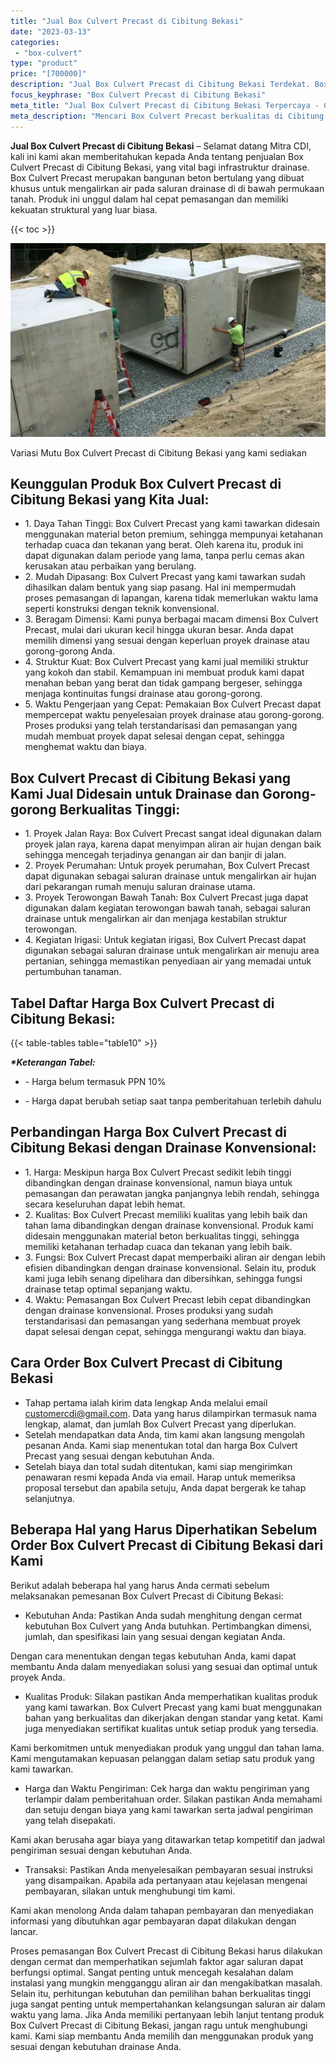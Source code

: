```yaml
---
title: "Jual Box Culvert Precast di Cibitung Bekasi"
date: "2023-03-13"
categories:
 - "box-culvert"
type: "product"
price: "[700000]"
description: "Jual Box Culvert Precast di Cibitung Bekasi Terdekat. Box Culvert Precast profesional untuk kebutuhan konstruksi dengan performa superior. Hubungi kami untuk konsultasi mendalam."
focus_keyphrase: "Box Culvert Precast di Cibitung Bekasi"
meta_title: "Jual Box Culvert Precast di Cibitung Bekasi Terpercaya - CDI"
meta_description: "Mencari Box Culvert Precast berkualitas di Cibitung Bekasi? Kami adalah solusi tepat dengan penawaran kompetitif. Segera hubungi kami."
---
```


**Jual Box Culvert Precast di Cibitung Bekasi** – Selamat datang Mitra CDI, kali ini kami akan memberitahukan kepada Anda tentang penjualan Box Culvert Precast di Cibitung Bekasi, yang vital bagi infrastruktur drainase. Box Culvert Precast merupakan bangunan beton bertulang yang dibuat khusus untuk mengalirkan air pada saluran drainase di di bawah permukaan tanah. Produk ini unggul dalam hal cepat pemasangan dan memiliki kekuatan struktural yang luar biasa.

{{< toc >}}

![Jual Box Culvert Precast di Cibitung Bekasi](/images/box-culvert/box-culvert-18.jpg)

Variasi Mutu Box Culvert Precast di Cibitung Bekasi yang kami sediakan 

## Keunggulan Produk Box Culvert Precast di Cibitung Bekasi yang Kita Jual:

*   1\. Daya Tahan Tinggi: Box Culvert Precast yang kami tawarkan didesain menggunakan material beton premium, sehingga mempunyai ketahanan terhadap cuaca dan tekanan yang berat. Oleh karena itu, produk ini dapat digunakan dalam periode yang lama, tanpa perlu cemas akan kerusakan atau perbaikan yang berulang.
*   2\. Mudah Dipasang: Box Culvert Precast yang kami tawarkan sudah dihasilkan dalam bentuk yang siap pasang. Hal ini mempermudah proses pemasangan di lapangan, karena tidak memerlukan waktu lama seperti konstruksi dengan teknik konvensional.
*   3\. Beragam Dimensi: Kami punya berbagai macam dimensi Box Culvert Precast, mulai dari ukuran kecil hingga ukuran besar. Anda dapat memilih dimensi yang sesuai dengan keperluan proyek drainase atau gorong-gorong Anda.
*   4\. Struktur Kuat: Box Culvert Precast yang kami jual memiliki struktur yang kokoh dan stabil. Kemampuan ini membuat produk kami dapat menahan beban yang berat dan tidak gampang bergeser, sehingga menjaga kontinuitas fungsi drainase atau gorong-gorong.
*   5\. Waktu Pengerjaan yang Cepat: Pemakaian Box Culvert Precast dapat mempercepat waktu penyelesaian proyek drainase atau gorong-gorong. Proses produksi yang telah terstandarisasi dan pemasangan yang mudah membuat proyek dapat selesai dengan cepat, sehingga menghemat waktu dan biaya.

## Box Culvert Precast di Cibitung Bekasi yang Kami Jual Didesain untuk Drainase dan Gorong-gorong Berkualitas Tinggi:

*   1\. Proyek Jalan Raya: Box Culvert Precast sangat ideal digunakan dalam proyek jalan raya, karena dapat menyimpan aliran air hujan dengan baik sehingga mencegah terjadinya genangan air dan banjir di jalan.
*   2\. Proyek Perumahan: Untuk proyek perumahan, Box Culvert Precast dapat digunakan sebagai saluran drainase untuk mengalirkan air hujan dari pekarangan rumah menuju saluran drainase utama.
*   3\. Proyek Terowongan Bawah Tanah: Box Culvert Precast juga dapat digunakan dalam kegiatan terowongan bawah tanah, sebagai saluran drainase untuk mengalirkan air dan menjaga kestabilan struktur terowongan.
*   4\. Kegiatan Irigasi: Untuk kegiatan irigasi, Box Culvert Precast dapat digunakan sebagai saluran drainase untuk mengalirkan air menuju area pertanian, sehingga memastikan penyediaan air yang memadai untuk pertumbuhan tanaman.

## Tabel Daftar Harga Box Culvert Precast di Cibitung Bekasi:

{{< table-tables table="table10" >}}

**_\*Keterangan Tabel:_**

*   \- Harga belum termasuk PPN 10%

*   \- Harga dapat berubah setiap saat tanpa pemberitahuan terlebih dahulu

## Perbandingan Harga Box Culvert Precast di Cibitung Bekasi dengan Drainase Konvensional:

*   1\. Harga: Meskipun harga Box Culvert Precast sedikit lebih tinggi dibandingkan dengan drainase konvensional, namun biaya untuk pemasangan dan perawatan jangka panjangnya lebih rendah, sehingga secara keseluruhan dapat lebih hemat.
*   2\. Kualitas: Box Culvert Precast memiliki kualitas yang lebih baik dan tahan lama dibandingkan dengan drainase konvensional. Produk kami didesain menggunakan material beton berkualitas tinggi, sehingga memiliki ketahanan terhadap cuaca dan tekanan yang lebih baik.
*   3\. Fungsi: Box Culvert Precast dapat memperbaiki aliran air dengan lebih efisien dibandingkan dengan drainase konvensional. Selain itu, produk kami juga lebih senang dipelihara dan dibersihkan, sehingga fungsi drainase tetap optimal sepanjang waktu.
*   4\. Waktu: Pemasangan Box Culvert Precast lebih cepat dibandingkan dengan drainase konvensional. Proses produksi yang sudah terstandarisasi dan pemasangan yang sederhana membuat proyek dapat selesai dengan cepat, sehingga mengurangi waktu dan biaya.

## Cara Order Box Culvert Precast di Cibitung Bekasi

*   Tahap pertama ialah kirim data lengkap Anda melalui email customercdi@gmail.com. Data yang harus dilampirkan termasuk nama lengkap, alamat, dan jumlah Box Culvert Precast yang diperlukan.
*   Setelah mendapatkan data Anda, tim kami akan langsung mengolah pesanan Anda. Kami siap menentukan total dan harga Box Culvert Precast yang sesuai dengan kebutuhan Anda.
*   Setelah biaya dan total sudah ditentukan, kami siap mengirimkan penawaran resmi kepada Anda via email. Harap untuk memeriksa proposal tersebut dan apabila setuju, Anda dapat bergerak ke tahap selanjutnya.

## Beberapa Hal yang Harus Diperhatikan Sebelum Order Box Culvert Precast di Cibitung Bekasi dari Kami

Berikut adalah beberapa hal yang harus Anda cermati sebelum melaksanakan pemesanan Box Culvert Precast di Cibitung Bekasi:

*   Kebutuhan Anda: Pastikan Anda sudah menghitung dengan cermat kebutuhan Box Culvert yang Anda butuhkan. Pertimbangkan dimensi, jumlah, dan spesifikasi lain yang sesuai dengan kegiatan Anda.

Dengan cara menentukan dengan tegas kebutuhan Anda, kami dapat membantu Anda dalam menyediakan solusi yang sesuai dan optimal untuk proyek Anda.
*   Kualitas Produk: Silakan pastikan Anda memperhatikan kualitas produk yang kami tawarkan. Box Culvert Precast yang kami buat menggunakan bahan yang berkualitas dan dikerjakan dengan standar yang ketat. Kami juga menyediakan sertifikat kualitas untuk setiap produk yang tersedia.

Kami berkomitmen untuk menyediakan produk yang unggul dan tahan lama. Kami mengutamakan kepuasan pelanggan dalam setiap satu produk yang kami tawarkan.
*   Harga dan Waktu Pengiriman: Cek harga dan waktu pengiriman yang terlampir dalam pemberitahuan order. Silakan pastikan Anda memahami dan setuju dengan biaya yang kami tawarkan serta jadwal pengiriman yang telah disepakati.

Kami akan berusaha agar biaya yang ditawarkan tetap kompetitif dan jadwal pengiriman sesuai dengan kebutuhan Anda.
*   Transaksi: Pastikan Anda menyelesaikan pembayaran sesuai instruksi yang disampaikan. Apabila ada pertanyaan atau kejelasan mengenai pembayaran, silakan untuk menghubungi tim kami.

Kami akan menolong Anda dalam tahapan pembayaran dan menyediakan informasi yang dibutuhkan agar pembayaran dapat dilakukan dengan lancar.

Proses pemasangan Box Culvert Precast di Cibitung Bekasi harus dilakukan dengan cermat dan memperhatikan sejumlah faktor agar saluran dapat berfungsi optimal. Sangat penting untuk mencegah kesalahan dalam instalasi yang mungkin mengganggu aliran air dan mengakibatkan masalah. Selain itu, perhitungan kebutuhan dan pemilihan bahan berkualitas tinggi juga sangat penting untuk mempertahankan kelangsungan saluran air dalam waktu yang lama. Jika Anda memiliki pertanyaan lebih lanjut tentang produk Box Culvert Precast di Cibitung Bekasi, jangan ragu untuk menghubungi kami. Kami siap membantu Anda memilih dan menggunakan produk yang sesuai dengan kebutuhan drainase Anda.